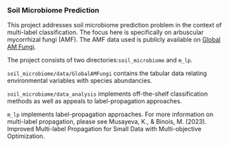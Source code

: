 ### Soil Microbiome Prediction

This project addresses soil microbiome prediction problem in the context of multi-label classification. The focus here is specifically on arbuscular mycorrhizal fungi (AMF).
The AMF data used is publicly available on [Global AM Fungi](https://globalamfungi.com/). 

The project consists of two directories:`soil_microbiome` and `m_lp`.

`soil_microbiome/data/GlobalAMFungi` contains the tabular data relating environmental variables with species abundancies.

`soil_microbiome/data_analysis` implements off-the-shelf classification methods as well as appeals to label-propagation 
approaches. 

`m_lp` implements label-propagation approaches. For more information on multi-label 
propagation, please see Musayeva, K., & Binois, M. (2023). Improved Multi-label Propagation for Small Data with Multi-objective Optimization. 

